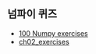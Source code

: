 ## 넘파이 퀴즈


* [100 Numpy exercises](https://github.com/SeoulTechPSE/EngNm/blob/master/ch02_numpy100/100_Numpy_exercises.ipynb)
* [ch02_exercises](https://github.com/SeoulTechPSE/EngNm/blob/master/ch02_numpy100/ch02_exercises.ipynb)
